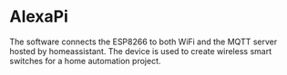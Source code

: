 # AlexaPi
The software connects the ESP8266 to both WiFi and the MQTT server hosted by homeassistant. The device is used to create wireless smart switches for a home automation project.

